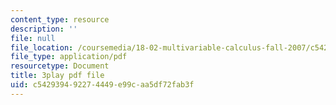 ```yaml
---
content_type: resource
description: ''
file: null
file_location: /coursemedia/18-02-multivariable-calculus-fall-2007/c542939492274449e99caa5df72fab3f_9FLItlbBUPY.pdf
file_type: application/pdf
resourcetype: Document
title: 3play pdf file
uid: c5429394-9227-4449-e99c-aa5df72fab3f
---
```

